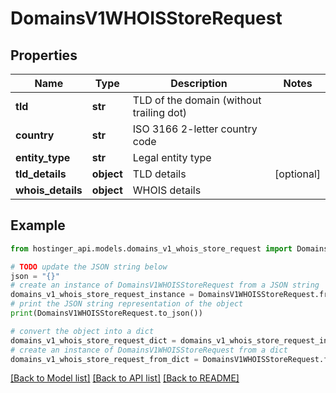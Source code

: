 # DomainsV1WHOISStoreRequest


## Properties

Name | Type | Description | Notes
------------ | ------------- | ------------- | -------------
**tld** | **str** | TLD of the domain (without trailing dot) | 
**country** | **str** | ISO 3166 2-letter country code | 
**entity_type** | **str** | Legal entity type | 
**tld_details** | **object** | TLD details | [optional] 
**whois_details** | **object** | WHOIS details | 

## Example

```python
from hostinger_api.models.domains_v1_whois_store_request import DomainsV1WHOISStoreRequest

# TODO update the JSON string below
json = "{}"
# create an instance of DomainsV1WHOISStoreRequest from a JSON string
domains_v1_whois_store_request_instance = DomainsV1WHOISStoreRequest.from_json(json)
# print the JSON string representation of the object
print(DomainsV1WHOISStoreRequest.to_json())

# convert the object into a dict
domains_v1_whois_store_request_dict = domains_v1_whois_store_request_instance.to_dict()
# create an instance of DomainsV1WHOISStoreRequest from a dict
domains_v1_whois_store_request_from_dict = DomainsV1WHOISStoreRequest.from_dict(domains_v1_whois_store_request_dict)
```
[[Back to Model list]](../README.md#documentation-for-models) [[Back to API list]](../README.md#documentation-for-api-endpoints) [[Back to README]](../README.md)


